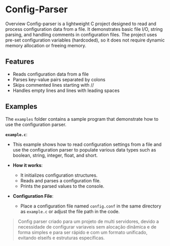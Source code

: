 # Config-Parser
Overview
Config-parser is a lightweight C project designed to read and process configuration data from a file. It demonstrates basic file I/O, string parsing, and handling comments in configuration files. The project uses pre-set configuration variables (hardcoded), so it does not require dynamic memory allocation or freeing memory.

## Features
- Reads configuration data from a file
- Parses key-value pairs separated by colons
- Skips commented lines starting with //
- Handles empty lines and lines with leading spaces

## Examples

The `examples` folder contains a sample program that demonstrate how to use the configuration parser.

  **`example.c`**: 
   - This example shows how to read configuration settings from a file and use the configuration parser to populate various data types such as boolean, string, integer, float, and short.

   - **How it works**:
     - It initializes configuration structures.
     - Reads and parses a configuration file.
     - Prints the parsed values to the console.

   - **Configuration File**:
     - Place a configuration file named `config.conf` in the same directory as `example.c` or adjust the file path in the code.


> Config parser criado para um projeto de multi servidores, devido a necessidade de configurar variaveis sem alocação dinâmica e de forma simples e para ser rápido e com um formato unificado, evitando elseifs e estruturas específicas.
